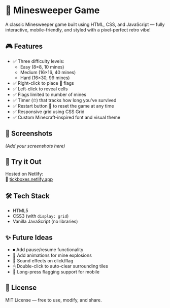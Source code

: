 # 🧨 Minesweeper Game

A classic Minesweeper game built using HTML, CSS, and JavaScript — fully interactive, mobile-friendly, and styled with a pixel-perfect retro vibe!

## 🎮 Features

- ✅ Three difficulty levels:
  - Easy (8×8, 10 mines)
  - Medium (16×16, 40 mines)
  - Hard (16×30, 99 mines)
- ✅ Right-click to place 🚩 flags
- ✅ Left-click to reveal cells
- ✅ Flags limited to number of mines
- ✅ Timer (⏱) that tracks how long you've survived
- ✅ Restart button 🔁 to reset the game at any time
- ✅ Responsive grid using CSS Grid
- ✅ Custom Minecraft-inspired font and visual theme

## 🧩 Screenshots

*(Add your screenshots here)*

## 🚀 Try it Out

Hosted on Netlify:  
🔗 [tickboxes.netlify.app](https://tickboxes.netlify.app)

## 🛠 Tech Stack

- HTML5
- CSS3 (with `display: grid`)
- Vanilla JavaScript (no libraries)
## ✨ Future Ideas

- ⏹ Add pause/resume functionality  
- 🔁 Add animations for mine explosions  
- 🎵 Sound effects on click/flag  
- 🖱 Double-click to auto-clear surrounding tiles  
- 📱 Long-press flagging support for mobile

## 📄 License

MIT License — free to use, modify, and share.


